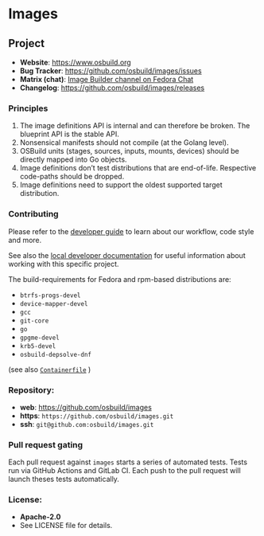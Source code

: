 Images
======

## Project

 * **Website**: <https://www.osbuild.org>
 * **Bug Tracker**: <https://github.com/osbuild/images/issues>
 * **Matrix (chat)**: [Image Builder channel on Fedora Chat](https://matrix.to/#/#image-builder:fedoraproject.org?web-instance[element.io]=chat.fedoraproject.org)
 * **Changelog**: <https://github.com/osbuild/images/releases>

### Principles
1. The image definitions API is internal and can therefore be broken. The blueprint API is the stable API.
2. Nonsensical manifests should not compile (at the Golang level).
3. OSBuild units (stages, sources, inputs, mounts, devices) should be directly mapped into Go objects.
4. Image definitions don’t test distributions that are end-of-life. Respective code-paths should be dropped.
5. Image definitions need to support the oldest supported target distribution.

### Contributing

Please refer to the [developer guide](https://www.osbuild.org/docs/developer-guide/index) to learn about our workflow, code style and more.

See also the [local developer documentation](./docs/developer) for useful information about working with this specific project.

The build-requirements for Fedora and rpm-based distributions are:
- `btrfs-progs-devel`
- `device-mapper-devel`
- `gcc`
- `git-core`
- `go`
- `gpgme-devel`
- `krb5-devel`
- `osbuild-depsolve-dnf`

(see also [`Containerfile`](Containerfile) )

### Repository:

 - **web**:   <https://github.com/osbuild/images>
 - **https**: `https://github.com/osbuild/images.git`
 - **ssh**:   `git@github.com:osbuild/images.git`

### Pull request gating

Each pull request against `images` starts a series of automated
tests. Tests run via GitHub Actions and GitLab CI. Each push to the pull request
will launch theses tests automatically.

### License:

 - **Apache-2.0**
 - See LICENSE file for details.
